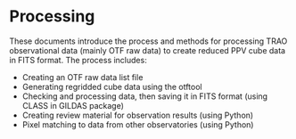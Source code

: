 # Processing

These documents introduce the process and methods for processing TRAO observational data (mainly OTF raw data) to create reduced PPV cube data in FITS format. The process includes:

- Creating an OTF raw data list file
- Generating regridded cube data using the otftool
- Checking and processing data, then saving it in FITS format (using CLASS in GILDAS package)
- Creating review material for observation results (using Python)
- Pixel matching to data from other observatories (using Python)
